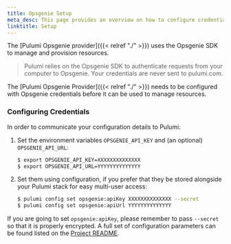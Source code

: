 ```yaml
---
title: Opsgenie Setup
meta_desc: This page provides an overview on how to configure credentials for the Pulumi Opsgenie Provider.
linktitle: Setup
---
```


The [Pulumi Opsgenie provider]({{< relref "./" >}}) uses the Opsgenie SDK to manage and provision resources.

> Pulumi relies on the Opsgenie SDK to authenticate requests from your computer to Opsgenie. Your credentials are never sent
> to pulumi.com.

The [Pulumi Opsgenie Provider]({{< relref "./" >}}) needs to be configured with Opsgenie credentials
before it can be used to manage resources.

### Configuring Credentials

In order to communicate your configuration details to Pulumi:

1. Set the environment variables `OPSGENIE_API_KEY` and (an optional) `OPSGENIE_API_URL`:

    ```bash
    $ export OPSGENIE_API_KEY=XXXXXXXXXXXXXX
    $ export OPSGENIE_API_URL=YYYYYYYYYYYYYY
    ```

1. Set them using configuration, if you prefer that they be stored alongside your Pulumi stack for easy multi-user access:

    ```bash
    $ pulumi config set opsgenie:apiKey XXXXXXXXXXXXXX --secret
    $ pulumi config set opsgenie:apiUrl YYYYYYYYYYYYYY
    ```

If you are going to set `opsgenie:apiKey`, please remember to pass `--secret` so that it is properly encrypted. A full set
of configuration parameters can be found listed on the [Project README](https://github.com/pulumi/pulumi-opsgenie/blob/master/README.md).
